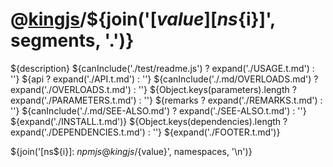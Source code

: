 # @[kingjs][@kingjs]/${join('[${value}][ns${i}]', segments, '.')}
${description}
${canInclude('./test/readme.js') ? expand('./USAGE.t.md') : ''}
${api ? expand('./API.t.md') : ''}
${canInclude('./.md/OVERLOADS.md') ? expand('./OVERLOADS.t.md') : ''}
${Object.keys(parameters).length ? expand('./PARAMETERS.t.md') : ''}
${remarks ? expand('./REMARKS.t.md') : ''}
${canInclude('./.md/SEE-ALSO.md') ? expand('./SEE-ALSO.t.md') : ''}
${expand('./INSTALL.t.md')}
${Object.keys(dependencies).length ? expand('./DEPENDENCIES.t.md') : ''}
${expand('./FOOTER.t.md')}

[@kingjs]: ${npmjs}kingjs
${join('[ns${i}]: ${npmjs}@kingjs/${value}', namespaces, '\n')}
